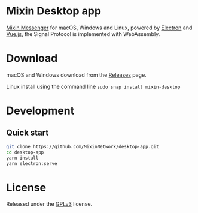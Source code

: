 # Mixin Desktop app

[Mixin Messenger](https://mixin.one/messenger) for macOS, Windows and Linux, powered by [Electron](https://electronjs.org/) and [Vue.js](https://vuejs.org/), the Signal Protocol is implemented with WebAssembly.

# Download

macOS and Windows download from the [Releases](https://github.com/MixinNetwork/desktop-app/releases/latest) page.

Linux install using the command line `sudo snap install mixin-desktop`

# Development

## Quick start

```sh
git clone https://github.com/MixinNetwork/desktop-app.git
cd desktop-app
yarn install
yarn electron:serve
```

# License

Released under the [GPLv3](https://github.com/MixinNetwork/desktop-app/blob/master/LICENSE) license.
